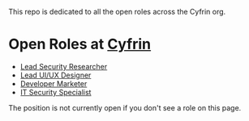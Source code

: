 This repo is dedicated to all the open roles across the Cyfrin org.

# Open Roles at [Cyfrin](https://cyfrin.io)

-   [Lead Security Researcher](./positions/lead_security_researcher.md)
-   [Lead UI/UX Designer](./positions/ui-ux-job-description.md)
-   [Developer Marketer](./positions/developer_marketer.md)
-   [IT Security Specialist](./positions/it_security_specialist.md)

The position is not currently open if you don't see a role on this page.
